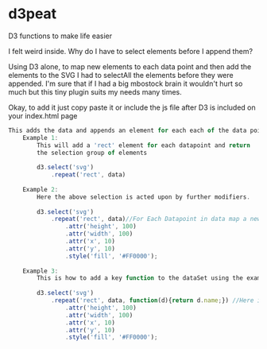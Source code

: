 d3peat
======

D3 functions to make life easier

I felt weird inside. Why do I have to select elements before I append them?

Using D3 alone, to map new elements to each data point and then add the elements to the SVG I had to selectAll the elements before they were appended. 
I'm sure that if I had a big mbostock brain it wouldn't hurt so much but this tiny plugin suits my needs many times. 

Okay, to add it just copy paste it or include the js file after D3 is included on your index.html page

```javascript
This adds the data and appends an element for each each of the data points
    Example 1:
        This will add a 'rect' element for each datapoint and return
        the selection group of elements
        
        d3.select('svg')
            .repeat('rect', data)
    
    Example 2: 
        Here the above selection is acted upon by further modifiers.
        
        d3.select('svg')
            .repeat('rect', data)//For Each Datapoint in data map a new 'rect' with the following attributes. and add it to 'svg'
                .attr('height', 100)
                .attr('width', 100)
                .attr('x', 10)
                .attr('y', 10)
                .style('fill', '#FF0000');
                
    Example 3:
        This is how to add a key function to the dataSet using the example above.
        
        d3.select('svg')
            .repeat('rect', data, function(d){return d.name;}) //Here is the keyFunction the Data mapping will now be keyed by the data names
                .attr('height', 100)
                .attr('width', 100)
                .attr('x', 10)
                .attr('y', 10)
                .style('fill', '#FF0000');
```        
